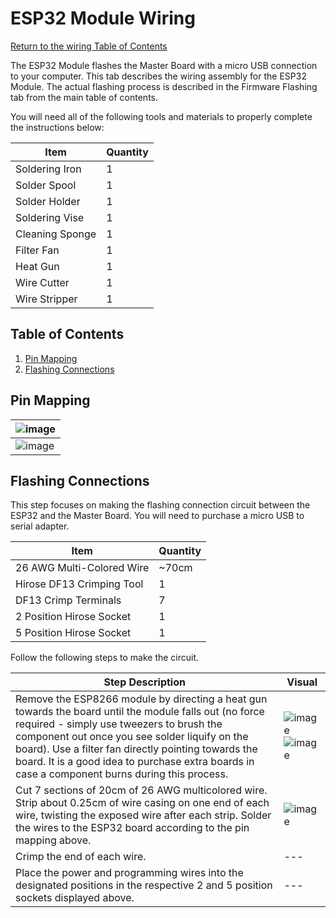 # ESP32 Module Wiring
[Return to the wiring Table of Contents](https://github.com/EmiliaPsacharopoulos/Quadruped-8dof-Robot/tree/main/Wiring#table-of-contents)

The ESP32 Module flashes the Master Board with a micro USB connection to your computer. This tab describes the wiring assembly for the ESP32 Module. The actual flashing process is described in the Firmware Flashing tab from the main table of contents. 

You will need all of the following tools and materials to properly complete the instructions below:

| Item | Quantity | 
| --- | --- |
| Soldering Iron | 1 |
| Solder Spool | 1 |
| Solder Holder | 1 |
| Soldering Vise | 1 |
| Cleaning Sponge | 1 |
| Filter Fan | 1 |
| Heat Gun | 1 |
| Wire Cutter | 1 |
| Wire Stripper | 1 |



## Table of Contents
1. [Pin Mapping](https://github.com/EmiliaPsacharopoulos/Quadruped-8dof-Robot/blob/main/Wiring/ESP32%20Module%20Wiring/README.md#pin-mapping)
2. [Flashing Connections](https://github.com/EmiliaPsacharopoulos/Quadruped-8dof-Robot/blob/main/Wiring/ESP32%20Module%20Wiring/README.md#flashing-connections)

## Pin Mapping

| ![image](https://user-images.githubusercontent.com/84528674/122425542-8e39e880-cf5d-11eb-919d-03aed5590a76.png) |
| --- |
| ![image](https://user-images.githubusercontent.com/84528674/122426204-0c968a80-cf5e-11eb-95d8-46f7425488d0.png) |

## Flashing Connections
This step focuses on making the flashing connection circuit between the ESP32 and the Master Board. You will need to purchase a micro USB to serial adapter.

| Item | Quantity | 
| --- | --- |
| 26 AWG Multi-Colored Wire | ~70cm |
| Hirose DF13 Crimping Tool | 1 |
| DF13 Crimp Terminals | 7 |
| 2 Position Hirose Socket | 1 |
| 5 Position Hirose Socket | 1 |


Follow the following steps to make the circuit. 

| Step Description | Visual | 
| --- | --- |
| Remove the ESP8266 module by directing a heat gun towards the board until the module falls out (no force required - simply use tweezers to brush the component out once you see solder liquify on the board). Use a filter fan directly pointing towards the board. It is a good idea to purchase extra boards in case a component burns during this process. | ![image](https://user-images.githubusercontent.com/84528674/121551068-4fe07e80-c9dd-11eb-90ca-2c6ccfd8c7f7.png) ![image](https://user-images.githubusercontent.com/84528674/121552949-dd709e00-c9de-11eb-8311-52874f379405.png) |
| Cut 7 sections of 20cm of 26 AWG multicolored wire. Strip about 0.25cm of wire casing on one end of each wire, twisting the exposed wire after each strip. Solder the wires to the ESP32 board according to the pin mapping above. | ![image](https://user-images.githubusercontent.com/84528674/121558156-67bb0100-c9e3-11eb-9369-28416e1dabea.png) |
| Crimp the end of each wire. | --- |
| Place the power and programming wires into the designated positions in the respective 2 and 5 position sockets displayed above. | --- |
